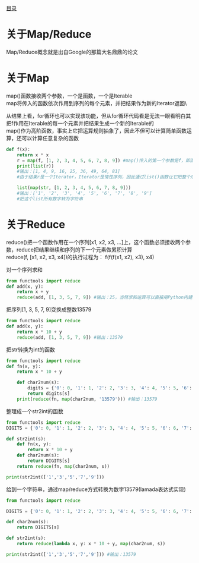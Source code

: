 [目录](../目录.md)

# 关于Map/Reduce #
Map/Reduce概念就是出自Google的那篇大名鼎鼎的论文

# 关于Map #
map()函数接收两个参数，一个是函数，一个是Iterable\
map将传入的函数依次作用到序列的每个元素，并把结果作为新的Iterator返回\

从结果上看，for循环也可以实现该功能，但从for循环代码看是无法一眼看明白其把f作用在Iterable的每一个元素并把结果生成一个新的Iterable的\
map()作为高阶函数，事实上它把运算规则抽象了，因此不但可以计算简单函数运算，还可以计算任意复杂的函数

```python
def f(x):
    return x * x
    r = map(f, [1, 2, 3, 4, 5, 6, 7, 8, 9]) #map()传入的第一个参数是f，即函数对象本身
    print(list(r)) 
    #输出：[1, 4, 9, 16, 25, 36, 49, 64, 81]
    #由于结果r是一个Iterator，Iterator是惰性序列，因此通过list()函数让它把整个序列都计算出来并返回一个list

    list(map(str, [1, 2, 3, 4, 5, 6, 7, 8, 9])) 
    #输出：['1', '2', '3', '4', '5', '6', '7', '8', '9']
    #把这个list所有数字转为字符串
```
 

# 关于Reduce #
reduce()把一个函数作用在一个序列[x1, x2, x3, ...]上，这个函数必须接收两个参数，reduce把结果继续和序列的下一个元素做累积计算\
reduce(f, [x1, x2, x3, x4])的执行过程为： f(f(f(x1, x2), x3), x4)

对一个序列求和
```python
from functools import reduce
def add(x, y):
    return x + y
    reduce(add, [1, 3, 5, 7, 9]) #输出：25，当然求和运算可以直接用Python内建函数sum()，没必要动用reduce
``` 

把序列[1, 3, 5, 7, 9]变换成整数13579
```python
from functools import reduce
def add(x, y):
    return x * 10 + y
    reduce(add, [1, 3, 5, 7, 9]) #输出：13579
``` 

把str转换为int的函数
```python
from functools import reduce
def fn(x, y):
    return x * 10 + y

    def char2num(s):
        digits = {'0': 0, '1': 1, '2': 2, '3': 3, '4': 4, '5': 5, '6': 6, '7': 7, '8': 8, '9': 9}
        return digits[s]
    print(reduce(fn, map(char2num, '13579'))) #输出：13579
``` 
 
整理成一个str2int的函数
```python
from functools import reduce
DIGITS = {'0': 0, '1': 1, '2': 2, '3': 3, '4': 4, '5': 5, '6': 6, '7': 7, '8': 8, '9': 9}

def str2int(s):
    def fn(x, y):
        return x * 10 + y
    def char2num(s):
        return DIGITS[s]
    return reduce(fn, map(char2num, s))

print(str2int(['1','3','5','7','9']))
```

给到一个字符串，通过map/reduce方式转换为数字13579(lamada表达式实现)
```python
from functools import reduce

DIGITS = {'0': 0, '1': 1, '2': 2, '3': 3, '4': 4, '5': 5, '6': 6, '7': 7, '8': 8, '9': 9}

def char2num(s):
    return DIGITS[s]

def str2int(s):
    return reduce(lambda x, y: x * 10 + y, map(char2num, s))

print(str2int(['1','3','5','7','9'])) #输出：13579
```
